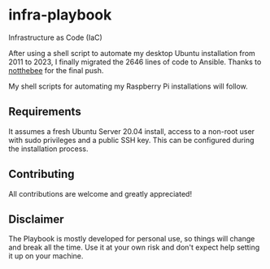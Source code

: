 # infra-playbook

Infrastructure as Code (IaC)

After using a shell script to automate my desktop Ubuntu installation from 2011 to 2023, I finally migrated the 2646 lines of code to Ansible. Thanks to [notthebee](https://github.com/notthebee/) for the final push.

My shell scripts for automating my Raspberry Pi installations will follow.

## Requirements

It assumes a fresh Ubuntu Server 20.04 install, access to a non-root user with sudo privileges and a public SSH key. This can be configured during the installation process.

## Contributing

All contributions are welcome and greatly appreciated!

## Disclaimer

The Playbook is mostly developed for personal use, so things will change and break all the time. Use it at your own risk and don't expect help setting it up on your machine.
